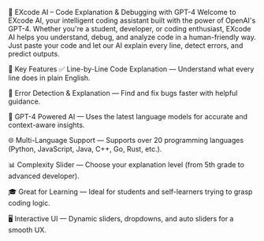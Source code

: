 🚀 EXcode AI – Code Explanation & Debugging with GPT-4
Welcome to EXcode AI, your intelligent coding assistant built with the power of OpenAI's GPT-4. Whether you're a student, developer, or coding enthusiast, EXcode AI helps you understand, debug, and analyze code in a human-friendly way. Just paste your code and let our AI explain every line, detect errors, and predict outputs.


🌟 Key Features
✅ Line-by-Line Code Explanation — Understand what every line does in plain English.

🐞 Error Detection & Explanation — Find and fix bugs faster with helpful guidance.

🧠 GPT-4 Powered AI — Uses the latest language models for accurate and context-aware insights.

🌐 Multi-Language Support — Supports over 20 programming languages (Python, JavaScript, Java, C++, Go, Rust, etc.).

📊 Complexity Slider — Choose your explanation level (from 5th grade to advanced developer).

🎓 Great for Learning — Ideal for students and self-learners trying to grasp coding logic.

🖥️ Interactive UI — Dynamic sliders, dropdowns, and auto sliders for a smooth UX.

